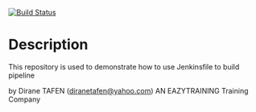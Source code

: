 [![Build Status](http://3.236.56.62/buildStatus/icon?job=student-list)](http://3.236.56.62/job/student-list/)

# Description

This repository is used to demonstrate how to use Jenkinsfile to build pipeline

by Dirane TAFEN (diranetafen@yahoo.com)
AN EAZYTRAINING Training Company
